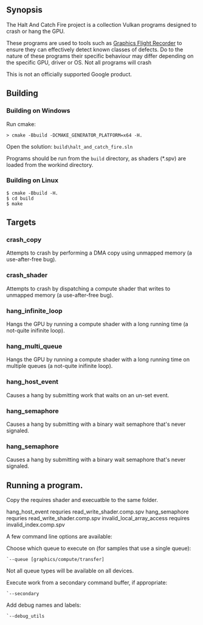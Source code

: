 ## Synopsis

The Halt And Catch Fire project is a collection Vulkan programs designed to crash or hang the GPU.

These programs are used to tools such as [Graphics Flight Recorder](https://github.com/googlestadia/gfr) to ensure they can effectively detect known classes of defects. Do to the nature of these programs their specific behaviour may differ depending on the specific GPU, driver or OS. Not all programs will crash

This is not an officially supported Google product.

## Building

### Building on Windows

Run cmake:
```
> cmake -Bbuild -DCMAKE_GENERATOR_PLATFORM=x64 -H.
```
Open the solution: `build\halt_and_catch_fire.sln`

Programs should be run from the `build` directory, as shaders (*.spv) are loaded from the workind directory.

### Building on Linux

```
$ cmake -Bbuild -H.
$ cd build
$ make
```

## Targets

### crash_copy
Attempts to crash by performing a DMA copy using unmapped memory (a use-after-free bug).

### crash_shader
Attempts to crash by dispatching a compute shader that writes to unmapped memory (a use-after-free bug).

### hang_infinite_loop
Hangs the GPU by running a compute shader with a long running time (a not-quite inifinite loop).

### hang_multi_queue
Hangs the GPU by running a compute shader with a long running time on multiple queues (a not-quite inifinite loop).

### hang_host_event
Causes a hang by submitting work that waits on an un-set event.

### hang_semaphore
Causes a hang by submitting with a binary wait semaphore that's never signaled.

### hang_semaphore
Causes a hang by submitting with a binary wait semaphore that's never signaled.

## Running a program.

Copy the requires shader and execuatble to the same folder.

hang_host_event requries read_write_shader.comp.spv
hang_semaphore requries read_write_shader.comp.spv
invalid_local_array_access requires invalid_index.comp.spv

A few command line options are available:

Choose which queue to execute on (for samples that use a single queue):

    `--queue [graphics/compute/transfer]

Not all queue types will be available on all devices.


Execute work from a secondary command buffer, if appropriate:

    `--secondary

Add debug names and labels:

    `--debug_utils
